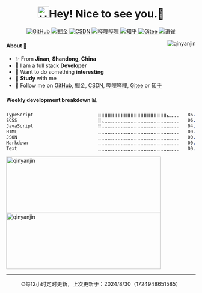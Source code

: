 <h1 align="center"><img src="https://emojis.slackmojis.com/emojis/images/1531849430/4246/blob-sunglasses.gif?1531849430" width="30" alt='Hello'/>Hey! Nice to see you.👋</h1>
<p align="center">
    <a target="_blank" href="https://github.com/JuvenileQ">
        <img alt="GitHub" src="https://img.shields.io/badge/GitHub-JuvenileQ-d7d7d7?logo=github" />
    </a>
    <a target="_blank" href="https://juejin.cn/user/4187374087573293">
        <img alt="掘金" src="https://img.shields.io/badge/掘 金-Juvenile丶-2689f3?logo=juejin" />
    </a>
    <a target="_blank" href="https://blog.csdn.net/qq_37424916">
        <img alt="CSDN" src="https://img.shields.io/badge/CSDN-秦 延 金-fc5531?logo=csdn&logoColor=fff" />
    </a>
    <a target="_blank" href="https://space.bilibili.com/303638383">
        <img alt="哔哩哔哩" src="https://img.shields.io/badge/哔哩哔哩-Juvenile丶Q-fa719a?logo=bilibili&logoColor=fff" />
    </a>
    <a target="_blank" href="https://www.zhihu.com/people/qinyanjin">
        <img alt="知乎" src="https://img.shields.io/badge/知乎-秦 始 皇-2689f3?logo=zhihu&logoColor=fff" />
    </a>
    <a target="_blank" href="https://gitee.com/qinyanjin">
        <img alt="Gitee" src="https://img.shields.io/badge/Gitee-秦 延 金-c51a29?logo=gitee&logoColor=fff" />
    </a>
    <a target="_blank" href="https://www.yuque.com/qinyanjin">
        <img alt="语雀" src="https://img.shields.io/badge/语 雀-Juvenile丶🐳-4fc36d?logo=yuque&logoColor=fff" />
    </a>
</p>


<a target="_blank" href="https://github.com/JuvenileQ">
    <div align="right" >
        <img align="right" src="https://access-counter-a25rw2wtg-qinyanjin.vercel.app/api/counter?name=JuvenileQ&theme=001&length=8" alt="qinyanjin" />
    </div>
</a>


#### About 👋

- ✨ From **Jinan, Shandong, China**
- 🌵 I am a full stack **Developer**
- 💬 Want to do something **interesting**
- 🌈 **Study** with me
- 🌱 Follow me on [GitHub](https://github.com/JuvenileQ), [掘金](https://juejin.cn/user/4187374087573293), [CSDN](https://blog.csdn.net/qq_37424916), [哔哩哔哩](https://space.bilibili.com/303638383), [Gitee](https://gitee.com/qinyanjin) or [知乎](https://www.zhihu.com/people/qinyanjin)


#### Weekly development breakdown 📊

<!--START_SECTION:Qin-->

```css
TypeScript                        ⣿⣿⣿⣿⣿⣿⣿⣿⣿⣿⣿⣿⣿⣿⣿⣿⣿⣿⣿⣿⣿⣄⣀⣀⣀   86.91 %
SCSS                              ⣿⣄⣀⣀⣀⣀⣀⣀⣀⣀⣀⣀⣀⣀⣀⣀⣀⣀⣀⣀⣀⣀⣀⣀⣀   06.42 %
JavaScript                        ⣿⣀⣀⣀⣀⣀⣀⣀⣀⣀⣀⣀⣀⣀⣀⣀⣀⣀⣀⣀⣀⣀⣀⣀⣀   04.43 %
HTML                              ⣀⣀⣀⣀⣀⣀⣀⣀⣀⣀⣀⣀⣀⣀⣀⣀⣀⣀⣀⣀⣀⣀⣀⣀⣀   00.69 %
JSON                              ⣀⣀⣀⣀⣀⣀⣀⣀⣀⣀⣀⣀⣀⣀⣀⣀⣀⣀⣀⣀⣀⣀⣀⣀⣀   00.36 %
Markdown                          ⣀⣀⣀⣀⣀⣀⣀⣀⣀⣀⣀⣀⣀⣀⣀⣀⣀⣀⣀⣀⣀⣀⣀⣀⣀   00.31 %
Text                              ⣀⣀⣀⣀⣀⣀⣀⣀⣀⣀⣀⣀⣀⣀⣀⣀⣀⣀⣀⣀⣀⣀⣀⣀⣀   00.23 %
```

<!--END_SECTION:Qin-->


<p>
    <a target="_blank" href="https://github.com/JuvenileQ">
        <img width=410px height=150px alt='qinyanjin' src="https://github-readme-stats-theta-murex.vercel.app/api?username=JuvenileQ&hide_title=true&locale=cn&hide_rank=true&show_icons=true&include_all_commits=true&count_private=true"/>
    </a>
     <a target="_blank" href="https://github.com/JuvenileQ">
        <img width=410px height=150px alt='qinyanjin' src="https://github-readme-stats-theta-murex.vercel.app/api/top-langs?username=JuvenileQ&layout=compact&hide_title=true&langs_count=6&locale=cn&include_all_commits=true&count_private=true"/>
    </a>
</p>

---

<p align="center">
    ⏰每12小时定时更新，上次更新于：2024/8/30（1724948651585）
</p>

